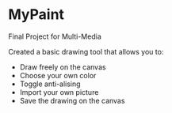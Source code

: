 # MyPaint
Final Project for Multi-Media

Created a basic drawing tool that allows you to:
- Draw freely on the canvas
- Choose your own color
- Toggle anti-alising
- Import your own picture
- Save the drawing on the canvas
